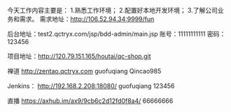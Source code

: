 今天工作内容主要是：
1.熟悉工作环境；
2.配置好本地开发环境；
3.了解公司业务和需求。
需求地址：http://106.52.94.34:9999/fun

后台地址：test2.qctryx.com/jsp/bdd-admin/main.jsp
账号：11111111111
密码：123456

项目地址：http://120.79.151.165/houtai/qc-shop.git

禅道
http://zentao.qctryx.com
guofuqiang  Qincao985


Jenkins：  http://192.168.2.208:18080/   guofuqiang  123456


直播
https://axhub.im/ax9/9cb6c2d12fd0f8a4/
66666666